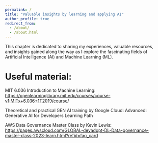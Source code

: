 ```yaml
---
permalink: /
title: "Valuable insights by learning and applying AI"
author_profile: true
redirect_from: 
  - /about/
  - /about.html
---
```

This chapter is dedicated to sharing my experiences, valuable resources, and insights gained along the way as I explore the fascinating fields of Artificial Intelligence (AI) and Machine Learning (ML).

Useful material:
======

MIT 6.036 Introduction to Machine Learning:
https://openlearninglibrary.mit.edu/courses/course-v1:MITx+6.036+1T2019/course/

Theoretical and practical GEN AI training by Google Cloud: 
Advanced: Generative AI for Developers Learning Path

AWS Data Governance Master Class by Kevin Lewis:
https://pages.awscloud.com/GLOBAL-devadopt-DL-Data-governance-master-class-2023-learn.html?refid=faq_card


